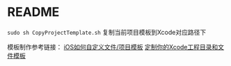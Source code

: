 # README

`sudo sh CopyProjectTemplate.sh` 
复制当前项目模板到Xcode对应路径下

模板制作参考链接：
[iOS如何自定义文件/项目模板](http://www.jianshu.com/p/d6b4a865ebb0)
[定制你的Xcode工程目录和文件模板](http://www.jianshu.com/p/738d5697e869)
